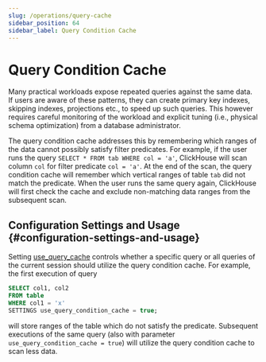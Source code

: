 ```yaml
---
slug: /operations/query-cache
sidebar_position: 64
sidebar_label: Query Condition Cache
---
```


# Query Condition Cache

Many practical workloads expose repeated queries against the same data.
If users are aware of these patterns, they can create primary key indexes, skipping indexes, projections etc., to speed up such queries.
This however requires careful monitoring of the workload and explicit tuning (i.e., physical schema optimization) from a database administrator.

The query condition cache addresses this by remembering which ranges of the data cannot possibly satisfy filter predicates.
For example, if the user runs the query `SELECT * FROM tab WHERE col = 'a'`, ClickHouse will scan column `col` for filter predicate `col = 'a'`.
At the end of the scan, the query condition cache will remember which vertical ranges of table `tab` did not match the predicate.
When the user runs the same query again, ClickHouse will first check the cache and exclude non-matching data ranges from the subsequent scan.

## Configuration Settings and Usage {#configuration-settings-and-usage}

Setting [use_query_cache](/operations/settings/settings#use_query_condition_cache) controls whether a specific query or all queries of the
current session should utilize the query condition cache. For example, the first execution of query

```sql
SELECT col1, col2
FROM table
WHERE col1 = 'x'
SETTINGS use_query_condition_cache = true;
```

will store ranges of the table which do not satisfy the predicate.
Subsequent executions of the same query (also with parameter `use_query_condition_cache = true`) will utilize the query condition cache to scan less data.
